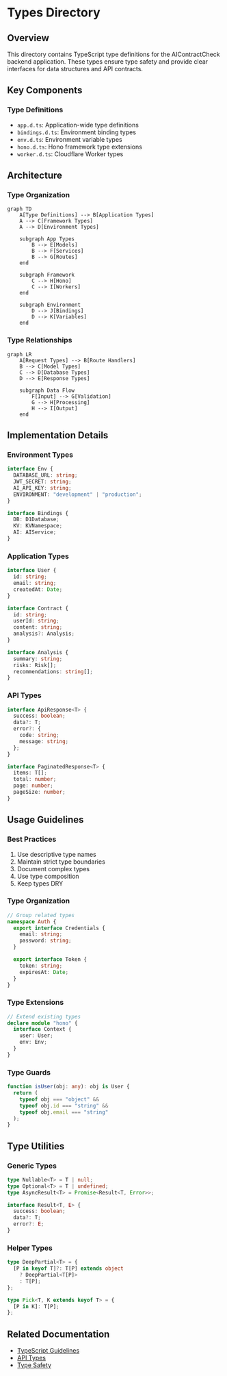 # Types Directory

## Overview
This directory contains TypeScript type definitions for the AIContractCheck backend application. These types ensure type safety and provide clear interfaces for data structures and API contracts.

## Key Components

### Type Definitions
- `app.d.ts`: Application-wide type definitions
- `bindings.d.ts`: Environment binding types
- `env.d.ts`: Environment variable types
- `hono.d.ts`: Hono framework type extensions
- `worker.d.ts`: Cloudflare Worker types

## Architecture

### Type Organization
```mermaid
graph TD
    A[Type Definitions] --> B[Application Types]
    A --> C[Framework Types]
    A --> D[Environment Types]
    
    subgraph App Types
        B --> E[Models]
        B --> F[Services]
        B --> G[Routes]
    end
    
    subgraph Framework
        C --> H[Hono]
        C --> I[Workers]
    end
    
    subgraph Environment
        D --> J[Bindings]
        D --> K[Variables]
    end
```

### Type Relationships
```mermaid
graph LR
    A[Request Types] --> B[Route Handlers]
    B --> C[Model Types]
    C --> D[Database Types]
    D --> E[Response Types]
    
    subgraph Data Flow
        F[Input] --> G[Validation]
        G --> H[Processing]
        H --> I[Output]
    end
```

## Implementation Details

### Environment Types
```typescript
interface Env {
  DATABASE_URL: string;
  JWT_SECRET: string;
  AI_API_KEY: string;
  ENVIRONMENT: "development" | "production";
}

interface Bindings {
  DB: D1Database;
  KV: KVNamespace;
  AI: AIService;
}
```

### Application Types
```typescript
interface User {
  id: string;
  email: string;
  createdAt: Date;
}

interface Contract {
  id: string;
  userId: string;
  content: string;
  analysis?: Analysis;
}

interface Analysis {
  summary: string;
  risks: Risk[];
  recommendations: string[];
}
```

### API Types
```typescript
interface ApiResponse<T> {
  success: boolean;
  data?: T;
  error?: {
    code: string;
    message: string;
  };
}

interface PaginatedResponse<T> {
  items: T[];
  total: number;
  page: number;
  pageSize: number;
}
```

## Usage Guidelines

### Best Practices
1. Use descriptive type names
2. Maintain strict type boundaries
3. Document complex types
4. Use type composition
5. Keep types DRY

### Type Organization
```typescript
// Group related types
namespace Auth {
  export interface Credentials {
    email: string;
    password: string;
  }

  export interface Token {
    token: string;
    expiresAt: Date;
  }
}
```

### Type Extensions
```typescript
// Extend existing types
declare module "hono" {
  interface Context {
    user: User;
    env: Env;
  }
}
```

### Type Guards
```typescript
function isUser(obj: any): obj is User {
  return (
    typeof obj === "object" &&
    typeof obj.id === "string" &&
    typeof obj.email === "string"
  );
}
```

## Type Utilities

### Generic Types
```typescript
type Nullable<T> = T | null;
type Optional<T> = T | undefined;
type AsyncResult<T> = Promise<Result<T, Error>>;

interface Result<T, E> {
  success: boolean;
  data?: T;
  error?: E;
}
```

### Helper Types
```typescript
type DeepPartial<T> = {
  [P in keyof T]?: T[P] extends object 
    ? DeepPartial<T[P]> 
    : T[P];
};

type Pick<T, K extends keyof T> = {
  [P in K]: T[P];
};
```

## Related Documentation
- [TypeScript Guidelines](/docs/typescript.md)
- [API Types](/docs/api-types.md)
- [Type Safety](/docs/type-safety.md)
